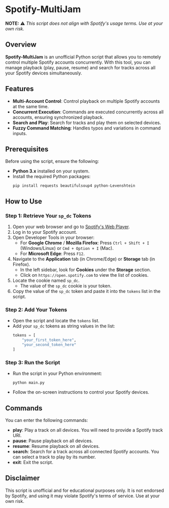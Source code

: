 # Spotify-MultiJam

**NOTE:** ⚠️ *This script does not align with Spotify's usage terms. Use at your own risk.*

## Overview

**Spotify-MultiJam** is an unofficial Python script that allows you to remotely control multiple Spotify accounts concurrently. With this tool, you can manage playback (play, pause, resume) and search for tracks across all your Spotify devices simultaneously.

## Features

- **Multi-Account Control**: Control playback on multiple Spotify accounts at the same time.
- **Concurrent Execution**: Commands are executed concurrently across all accounts, ensuring synchronized playback.
- **Search and Play**: Search for tracks and play them on selected devices.
- **Fuzzy Command Matching**: Handles typos and variations in command inputs.

## Prerequisites

Before using the script, ensure the following:

- **Python 3.x** installed on your system.
- Install the required Python packages:
  ```
  pip install requests beautifulsoup4 python-Levenshtein
  ```

## How to Use

### Step 1: Retrieve Your `sp_dc` Tokens

1. Open your web browser and go to [Spotify's Web Player](https://open.spotify.com).
2. Log in to your Spotify account.
3. Open Developer Tools in your browser:
   - For **Google Chrome** / **Mozilla Firefox**: Press `Ctrl + Shift + I` (Windows/Linux) or `Cmd + Option + I` (Mac).
   - For **Microsoft Edge**: Press `F12`.
4. Navigate to the **Application** tab (in Chrome/Edge) or **Storage** tab (in Firefox).
   - In the left sidebar, look for **Cookies** under the **Storage** section.
   - Click on `https://open.spotify.com` to view the list of cookies.
5. Locate the cookie named `sp_dc`.
   - The value of the `sp_dc` cookie is your token.
6. Copy the value of the `sp_dc` token and paste it into the `tokens` list in the script.

### Step 2: Add Your Tokens

- Open the script and locate the `tokens` list.
- Add your `sp_dc` tokens as string values in the list:
  ```python
  tokens = [
      "your_first_token_here",
      "your_second_token_here"
  ]
  ```

### Step 3: Run the Script

- Run the script in your Python environment:
  ```
  python main.py
  ```

- Follow the on-screen instructions to control your Spotify devices.

## Commands

You can enter the following commands:

- **play**: Play a track on all devices. You will need to provide a Spotify track URI.
- **pause**: Pause playback on all devices.
- **resume**: Resume playback on all devices.
- **search**: Search for a track across all connected Spotify accounts. You can select a track to play by its number.
- **exit**: Exit the script.

## Disclaimer

This script is unofficial and for educational purposes only. It is not endorsed by Spotify, and using it may violate Spotify's terms of service. Use at your own risk.
